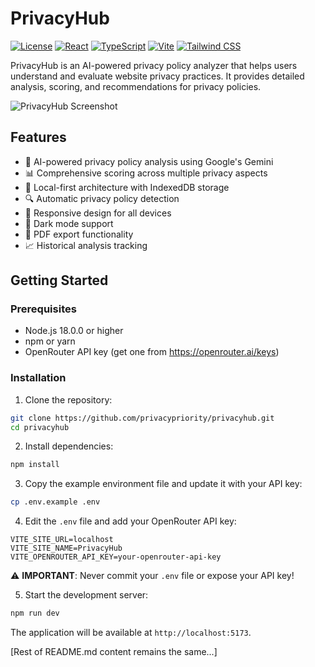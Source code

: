 # PrivacyHub

[![License](https://img.shields.io/badge/license-MIT-blue.svg)](LICENSE)
[![React](https://img.shields.io/badge/react-%2320232a.svg?style=flat&logo=react&logoColor=%2361DAFB)](https://reactjs.org/)
[![TypeScript](https://img.shields.io/badge/typescript-%23007ACC.svg?style=flat&logo=typescript&logoColor=white)](https://www.typescriptlang.org/)
[![Vite](https://img.shields.io/badge/vite-%23646CFF.svg?style=flat&logo=vite&logoColor=white)](https://vitejs.dev/)
[![Tailwind CSS](https://img.shields.io/badge/tailwindcss-%2338B2AC.svg?style=flat&logo=tailwind-css&logoColor=white)](https://tailwindcss.com/)

PrivacyHub is an AI-powered privacy policy analyzer that helps users understand and evaluate website privacy practices. It provides detailed analysis, scoring, and recommendations for privacy policies.

![PrivacyHub Screenshot](https://raw.githubusercontent.com/privacypriority/privacyhub/main/public/screenshot.png)

## Features

- 🤖 AI-powered privacy policy analysis using Google's Gemini
- 📊 Comprehensive scoring across multiple privacy aspects
- 💾 Local-first architecture with IndexedDB storage
- 🔍 Automatic privacy policy detection
- 📱 Responsive design for all devices
- 🌙 Dark mode support
- 📄 PDF export functionality
- 📈 Historical analysis tracking

## Getting Started

### Prerequisites

- Node.js 18.0.0 or higher
- npm or yarn
- OpenRouter API key (get one from https://openrouter.ai/keys)

### Installation

1. Clone the repository:
```bash
git clone https://github.com/privacypriority/privacyhub.git
cd privacyhub
```

2. Install dependencies:
```bash
npm install
```

3. Copy the example environment file and update it with your API key:
```bash
cp .env.example .env
```

4. Edit the `.env` file and add your OpenRouter API key:
```env
VITE_SITE_URL=localhost
VITE_SITE_NAME=PrivacyHub
VITE_OPENROUTER_API_KEY=your-openrouter-api-key
```

⚠️ **IMPORTANT**: Never commit your `.env` file or expose your API key!

5. Start the development server:
```bash
npm run dev
```

The application will be available at `http://localhost:5173`.

[Rest of README.md content remains the same...]